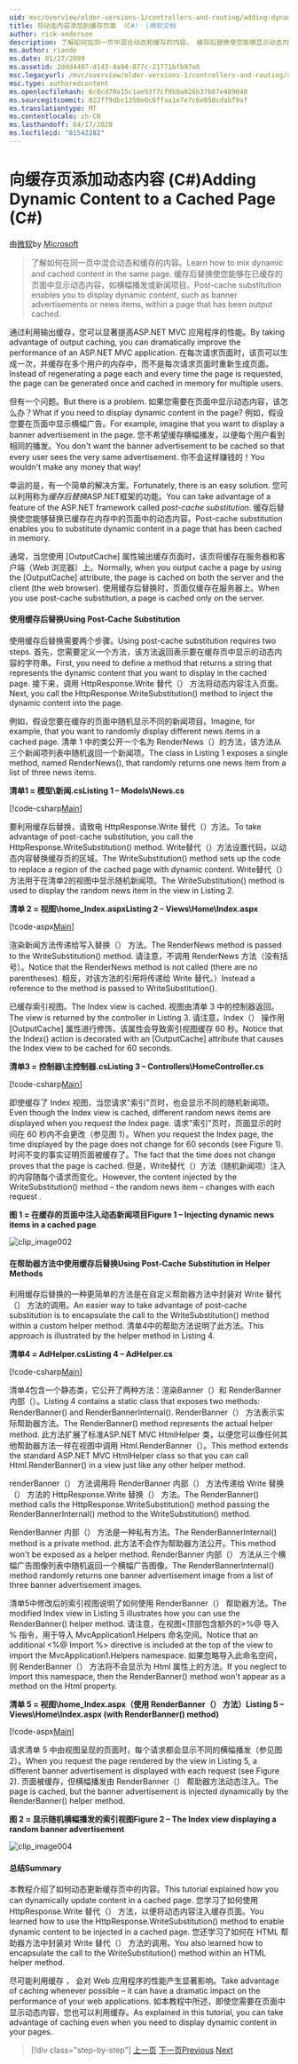 ```yaml
---
uid: mvc/overview/older-versions-1/controllers-and-routing/adding-dynamic-content-to-a-cached-page-cs
title: 将动态内容添加到缓存页面 （C#） |微软文档
author: rick-anderson
description: 了解如何在同一页中混合动态和缓存的内容。 缓存后替换使您能够显示动态内容，如横幅播发。
ms.author: riande
ms.date: 01/27/2009
ms.assetid: 2ddd4407-d143-4a94-877c-21771bfb97a6
msc.legacyurl: /mvc/overview/older-versions-1/controllers-and-routing/adding-dynamic-content-to-a-cached-page-cs
msc.type: authoredcontent
ms.openlocfilehash: 6c8cd70a15c1ae93f7cf9b0a026b37b07e489040
ms.sourcegitcommit: 022f79dbc1350e0c6ffaa1e7e7c6e850cdabf9af
ms.translationtype: MT
ms.contentlocale: zh-CN
ms.lasthandoff: 04/17/2020
ms.locfileid: "81542282"
---
```

# <a name="adding-dynamic-content-to-a-cached-page-c"></a><span data-ttu-id="6f077-104">向缓存页添加动态内容 (C#)</span><span class="sxs-lookup"><span data-stu-id="6f077-104">Adding Dynamic Content to a Cached Page (C#)</span></span>

<span data-ttu-id="6f077-105">由[微软](https://github.com/microsoft)</span><span class="sxs-lookup"><span data-stu-id="6f077-105">by [Microsoft](https://github.com/microsoft)</span></span>

> <span data-ttu-id="6f077-106">了解如何在同一页中混合动态和缓存的内容。</span><span class="sxs-lookup"><span data-stu-id="6f077-106">Learn how to mix dynamic and cached content in the same page.</span></span> <span data-ttu-id="6f077-107">缓存后替换使您能够在已缓存的页面中显示动态内容，如横幅播发或新闻项目。</span><span class="sxs-lookup"><span data-stu-id="6f077-107">Post-cache substitution enables you to display dynamic content, such as banner advertisements or news items, within a page that has been output cached.</span></span>

<span data-ttu-id="6f077-108">通过利用输出缓存，您可以显著提高ASP.NET MVC 应用程序的性能。</span><span class="sxs-lookup"><span data-stu-id="6f077-108">By taking advantage of output caching, you can dramatically improve the performance of an ASP.NET MVC application.</span></span> <span data-ttu-id="6f077-109">在每次请求页面时，该页可以生成一次，并缓存在多个用户的内存中，而不是每次请求页面时重新生成页面。</span><span class="sxs-lookup"><span data-stu-id="6f077-109">Instead of regenerating a page each and every time the page is requested, the page can be generated once and cached in memory for multiple users.</span></span>

<span data-ttu-id="6f077-110">但有一个问题。</span><span class="sxs-lookup"><span data-stu-id="6f077-110">But there is a problem.</span></span> <span data-ttu-id="6f077-111">如果您需要在页面中显示动态内容，该怎么办？</span><span class="sxs-lookup"><span data-stu-id="6f077-111">What if you need to display dynamic content in the page?</span></span> <span data-ttu-id="6f077-112">例如，假设您要在页面中显示横幅广告。</span><span class="sxs-lookup"><span data-stu-id="6f077-112">For example, imagine that you want to display a banner advertisement in the page.</span></span> <span data-ttu-id="6f077-113">您不希望缓存横幅播发，以便每个用户看到相同的播发。</span><span class="sxs-lookup"><span data-stu-id="6f077-113">You don't want the banner advertisement to be cached so that every user sees the very same advertisement.</span></span> <span data-ttu-id="6f077-114">你不会这样赚钱的！</span><span class="sxs-lookup"><span data-stu-id="6f077-114">You wouldn't make any money that way!</span></span>

<span data-ttu-id="6f077-115">幸运的是，有一个简单的解决方案。</span><span class="sxs-lookup"><span data-stu-id="6f077-115">Fortunately, there is an easy solution.</span></span> <span data-ttu-id="6f077-116">您可以利用称为*缓存后替换*ASP.NET框架的功能。</span><span class="sxs-lookup"><span data-stu-id="6f077-116">You can take advantage of a feature of the ASP.NET framework called *post-cache substitution*.</span></span> <span data-ttu-id="6f077-117">缓存后替换使您能够替换已缓存在内存中的页面中的动态内容。</span><span class="sxs-lookup"><span data-stu-id="6f077-117">Post-cache substitution enables you to substitute dynamic content in a page that has been cached in memory.</span></span>

<span data-ttu-id="6f077-118">通常，当您使用 [OutputCache] 属性输出缓存页面时，该页将缓存在服务器和客户端（Web 浏览器）上。</span><span class="sxs-lookup"><span data-stu-id="6f077-118">Normally, when you output cache a page by using the [OutputCache] attribute, the page is cached on both the server and the client (the web browser).</span></span> <span data-ttu-id="6f077-119">使用缓存后替换时，页面仅缓存在服务器上。</span><span class="sxs-lookup"><span data-stu-id="6f077-119">When you use post-cache substitution, a page is cached only on the server.</span></span>

#### <a name="using-post-cache-substitution"></a><span data-ttu-id="6f077-120">使用缓存后替换</span><span class="sxs-lookup"><span data-stu-id="6f077-120">Using Post-Cache Substitution</span></span>

<span data-ttu-id="6f077-121">使用缓存后替换需要两个步骤。</span><span class="sxs-lookup"><span data-stu-id="6f077-121">Using post-cache substitution requires two steps.</span></span> <span data-ttu-id="6f077-122">首先，您需要定义一个方法，该方法返回表示要在缓存页中显示的动态内容的字符串。</span><span class="sxs-lookup"><span data-stu-id="6f077-122">First, you need to define a method that returns a string that represents the dynamic content that you want to display in the cached page.</span></span> <span data-ttu-id="6f077-123">接下来，调用 HttpResponse.Write 替代（） 方法将动态内容注入页面。</span><span class="sxs-lookup"><span data-stu-id="6f077-123">Next, you call the HttpResponse.WriteSubstitution() method to inject the dynamic content into the page.</span></span>

<span data-ttu-id="6f077-124">例如，假设您要在缓存的页面中随机显示不同的新闻项目。</span><span class="sxs-lookup"><span data-stu-id="6f077-124">Imagine, for example, that you want to randomly display different news items in a cached page.</span></span> <span data-ttu-id="6f077-125">清单 1 中的类公开一个名为 RenderNews（）的方法，该方法从三个新闻项列表中随机返回一个新闻项。</span><span class="sxs-lookup"><span data-stu-id="6f077-125">The class in Listing 1 exposes a single method, named RenderNews(), that randomly returns one news item from a list of three news items.</span></span>

<span data-ttu-id="6f077-126">**清单1 = 模型\新闻.cs**</span><span class="sxs-lookup"><span data-stu-id="6f077-126">**Listing 1 – Models\News.cs**</span></span>

[!code-csharp[Main](adding-dynamic-content-to-a-cached-page-cs/samples/sample1.cs)]

<span data-ttu-id="6f077-127">要利用缓存后替换，请致电 HttpResponse.Write 替代（）方法。</span><span class="sxs-lookup"><span data-stu-id="6f077-127">To take advantage of post-cache substitution, you call the HttpResponse.WriteSubstitution() method.</span></span> <span data-ttu-id="6f077-128">Write替代（）方法设置代码，以动态内容替换缓存页的区域。</span><span class="sxs-lookup"><span data-stu-id="6f077-128">The WriteSubstitution() method sets up the code to replace a region of the cached page with dynamic content.</span></span> <span data-ttu-id="6f077-129">Write替代（）方法用于在清单2的视图中显示随机新闻项。</span><span class="sxs-lookup"><span data-stu-id="6f077-129">The WriteSubstitution() method is used to display the random news item in the view in Listing 2.</span></span>

<span data-ttu-id="6f077-130">**清单 2 = 视图\home_Index.aspx**</span><span class="sxs-lookup"><span data-stu-id="6f077-130">**Listing 2 – Views\Home\Index.aspx**</span></span>

[!code-aspx[Main](adding-dynamic-content-to-a-cached-page-cs/samples/sample2.aspx)]

<span data-ttu-id="6f077-131">渲染新闻方法传递给写入替换（） 方法。</span><span class="sxs-lookup"><span data-stu-id="6f077-131">The RenderNews method is passed to the WriteSubstitution() method.</span></span> <span data-ttu-id="6f077-132">请注意，不调用 RenderNews 方法（没有括号）。</span><span class="sxs-lookup"><span data-stu-id="6f077-132">Notice that the RenderNews method is not called (there are no parentheses).</span></span> <span data-ttu-id="6f077-133">相反，对该方法的引用将传递给 Write 替代。）</span><span class="sxs-lookup"><span data-stu-id="6f077-133">Instead a reference to the method is passed to WriteSubstitution().</span></span>

<span data-ttu-id="6f077-134">已缓存索引视图。</span><span class="sxs-lookup"><span data-stu-id="6f077-134">The Index view is cached.</span></span> <span data-ttu-id="6f077-135">视图由清单 3 中的控制器返回。</span><span class="sxs-lookup"><span data-stu-id="6f077-135">The view is returned by the controller in Listing 3.</span></span> <span data-ttu-id="6f077-136">请注意，Index（） 操作用 [OutputCache] 属性进行修饰，该属性会导致索引视图缓存 60 秒。</span><span class="sxs-lookup"><span data-stu-id="6f077-136">Notice that the Index() action is decorated with an [OutputCache] attribute that causes the Index view to be cached for 60 seconds.</span></span>

<span data-ttu-id="6f077-137">**清单3 = 控制器\主控制器.cs**</span><span class="sxs-lookup"><span data-stu-id="6f077-137">**Listing 3 – Controllers\HomeController.cs**</span></span>

[!code-csharp[Main](adding-dynamic-content-to-a-cached-page-cs/samples/sample3.cs)]

<span data-ttu-id="6f077-138">即使缓存了 Index 视图，当您请求"索引"页时，也会显示不同的随机新闻项。</span><span class="sxs-lookup"><span data-stu-id="6f077-138">Even though the Index view is cached, different random news items are displayed when you request the Index page.</span></span> <span data-ttu-id="6f077-139">请求"索引"页时，页面显示的时间在 60 秒内不会更改（参见图 1）。</span><span class="sxs-lookup"><span data-stu-id="6f077-139">When you request the Index page, the time displayed by the page does not change for 60 seconds (see Figure 1).</span></span> <span data-ttu-id="6f077-140">时间不变的事实证明页面被缓存了。</span><span class="sxs-lookup"><span data-stu-id="6f077-140">The fact that the time does not change proves that the page is cached.</span></span> <span data-ttu-id="6f077-141">但是，Write替代（）方法（随机新闻项）注入的内容随每个请求而变化。</span><span class="sxs-lookup"><span data-stu-id="6f077-141">However, the content injected by the WriteSubstitution() method – the random news item – changes with each request .</span></span>

<span data-ttu-id="6f077-142">**图 1 = 在缓存的页面中注入动态新闻项目**</span><span class="sxs-lookup"><span data-stu-id="6f077-142">**Figure 1 – Injecting dynamic news items in a cached page**</span></span>

![clip_image002](adding-dynamic-content-to-a-cached-page-cs/_static/image1.jpg)

#### <a name="using-post-cache-substitution-in-helper-methods"></a><span data-ttu-id="6f077-144">在帮助器方法中使用缓存后替换</span><span class="sxs-lookup"><span data-stu-id="6f077-144">Using Post-Cache Substitution in Helper Methods</span></span>

<span data-ttu-id="6f077-145">利用缓存后替换的一种更简单的方法是在自定义帮助器方法中封装对 Write 替代（） 方法的调用。</span><span class="sxs-lookup"><span data-stu-id="6f077-145">An easier way to take advantage of post-cache substitution is to encapsulate the call to the WriteSubstitution() method within a custom helper method.</span></span> <span data-ttu-id="6f077-146">清单4中的帮助方法说明了此方法。</span><span class="sxs-lookup"><span data-stu-id="6f077-146">This approach is illustrated by the helper method in Listing 4.</span></span>

<span data-ttu-id="6f077-147">**清单4 = AdHelper.cs**</span><span class="sxs-lookup"><span data-stu-id="6f077-147">**Listing 4 – AdHelper.cs**</span></span>

[!code-csharp[Main](adding-dynamic-content-to-a-cached-page-cs/samples/sample4.cs)]

<span data-ttu-id="6f077-148">清单4包含一个静态类，它公开了两种方法：渲染Banner（）和 RenderBanner内部（）。</span><span class="sxs-lookup"><span data-stu-id="6f077-148">Listing 4 contains a static class that exposes two methods: RenderBanner() and RenderBannerInternal().</span></span> <span data-ttu-id="6f077-149">RenderBanner（） 方法表示实际帮助器方法。</span><span class="sxs-lookup"><span data-stu-id="6f077-149">The RenderBanner() method represents the actual helper method.</span></span> <span data-ttu-id="6f077-150">此方法扩展了标准ASP.NET MVC HtmlHelper 类，以便您可以像任何其他帮助器方法一样在视图中调用 Html.RenderBanner（）。</span><span class="sxs-lookup"><span data-stu-id="6f077-150">This method extends the standard ASP.NET MVC HtmlHelper class so that you can call Html.RenderBanner() in a view just like any other helper method.</span></span>

<span data-ttu-id="6f077-151">renderBanner（） 方法调用将 RenderBanner 内部（） 方法传递给 Write 替换（） 方法的 HttpResponse.Write 替换（） 方法。</span><span class="sxs-lookup"><span data-stu-id="6f077-151">The RenderBanner() method calls the HttpResponse.WriteSubstitution() method passing the RenderBannerInternal() method to the WriteSubstitution() method.</span></span>

<span data-ttu-id="6f077-152">RenderBanner 内部（） 方法是一种私有方法。</span><span class="sxs-lookup"><span data-stu-id="6f077-152">The RenderBannerInternal() method is a private method.</span></span> <span data-ttu-id="6f077-153">此方法不会作为帮助器方法公开。</span><span class="sxs-lookup"><span data-stu-id="6f077-153">This method won't be exposed as a helper method.</span></span> <span data-ttu-id="6f077-154">RenderBanner 内部（） 方法从三个横幅广告图像列表中随机返回一个横幅广告图像。</span><span class="sxs-lookup"><span data-stu-id="6f077-154">The RenderBannerInternal() method randomly returns one banner advertisement image from a list of three banner advertisement images.</span></span>

<span data-ttu-id="6f077-155">清单5中修改后的索引视图说明了如何使用 RenderBanner（） 帮助器方法。</span><span class="sxs-lookup"><span data-stu-id="6f077-155">The modified Index view in Listing 5 illustrates how you can use the RenderBanner() helper method.</span></span> <span data-ttu-id="6f077-156">请注意，在视图&lt;顶部包含额外的&gt;%@ 导入 % 指令，用于导入 MvcApplication1.Helpers 命名空间。</span><span class="sxs-lookup"><span data-stu-id="6f077-156">Notice that an additional &lt;%@ Import %&gt; directive is included at the top of the view to import the MvcApplication1.Helpers namespace.</span></span> <span data-ttu-id="6f077-157">如果忽略导入此命名空间，则 RenderBanner（） 方法将不会显示为 Html 属性上的方法。</span><span class="sxs-lookup"><span data-stu-id="6f077-157">If you neglect to import this namespace, then the RenderBanner() method won't appear as a method on the Html property.</span></span>

<span data-ttu-id="6f077-158">**清单 5 = 视图\home_Index.aspx（使用 RenderBanner（） 方法）**</span><span class="sxs-lookup"><span data-stu-id="6f077-158">**Listing 5 – Views\Home\Index.aspx (with RenderBanner() method)**</span></span>

[!code-aspx[Main](adding-dynamic-content-to-a-cached-page-cs/samples/sample5.aspx)]

<span data-ttu-id="6f077-159">请求清单 5 中由视图呈现的页面时，每个请求都会显示不同的横幅播发（参见图 2）。</span><span class="sxs-lookup"><span data-stu-id="6f077-159">When you request the page rendered by the view in Listing 5, a different banner advertisement is displayed with each request (see Figure 2).</span></span> <span data-ttu-id="6f077-160">页面被缓存，但横幅播发由 RenderBanner（） 帮助器方法动态注入。</span><span class="sxs-lookup"><span data-stu-id="6f077-160">The page is cached, but the banner advertisement is injected dynamically by the RenderBanner() helper method.</span></span>

<span data-ttu-id="6f077-161">**图 2 = 显示随机横幅播发的索引视图**</span><span class="sxs-lookup"><span data-stu-id="6f077-161">**Figure 2 – The Index view displaying a random banner advertisement**</span></span>

![clip_image004](adding-dynamic-content-to-a-cached-page-cs/_static/image2.jpg)

#### <a name="summary"></a><span data-ttu-id="6f077-163">总结</span><span class="sxs-lookup"><span data-stu-id="6f077-163">Summary</span></span>

<span data-ttu-id="6f077-164">本教程介绍了如何动态更新缓存页中的内容。</span><span class="sxs-lookup"><span data-stu-id="6f077-164">This tutorial explained how you can dynamically update content in a cached page.</span></span> <span data-ttu-id="6f077-165">您学习了如何使用 HttpResponse.Write 替代（） 方法，以便将动态内容注入缓存页面。</span><span class="sxs-lookup"><span data-stu-id="6f077-165">You learned how to use the HttpResponse.WriteSubstitution() method to enable dynamic content to be injected in a cached page.</span></span> <span data-ttu-id="6f077-166">您还学习了如何在 HTML 帮助器方法中封装对 Write 替代（） 方法的调用。</span><span class="sxs-lookup"><span data-stu-id="6f077-166">You also learned how to encapsulate the call to the WriteSubstitution() method within an HTML helper method.</span></span>

<span data-ttu-id="6f077-167">尽可能利用缓存 ， 会对 Web 应用程序的性能产生显著影响。</span><span class="sxs-lookup"><span data-stu-id="6f077-167">Take advantage of caching whenever possible – it can have a dramatic impact on the performance of your web applications.</span></span> <span data-ttu-id="6f077-168">如本教程中所述，即使您需要在页面中显示动态内容，您也可以利用缓存。</span><span class="sxs-lookup"><span data-stu-id="6f077-168">As explained in this tutorial, you can take advantage of caching even when you need to display dynamic content in your pages.</span></span>

> [!div class="step-by-step"]
> <span data-ttu-id="6f077-169">[上一页](improving-performance-with-output-caching-cs.md)
> [下一页](creating-a-controller-cs.md)</span><span class="sxs-lookup"><span data-stu-id="6f077-169">[Previous](improving-performance-with-output-caching-cs.md)
[Next](creating-a-controller-cs.md)</span></span>
